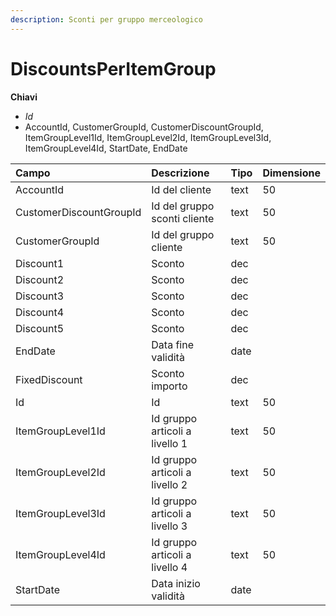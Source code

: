 ```yaml
---
description: Sconti per gruppo merceologico
---
```

# DiscountsPerItemGroup

**Chiavi**

- *Id*
- AccountId, CustomerGroupId, CustomerDiscountGroupId, ItemGroupLevel1Id, ItemGroupLevel2Id, ItemGroupLevel3Id, ItemGroupLevel4Id, StartDate, EndDate

| Campo | Descrizione | Tipo | Dimensione | 
| :--- | :--- | :--- | :--- |
| AccountId | Id del cliente | text | 50 |
| CustomerDiscountGroupId | Id del gruppo sconti cliente | text | 50 |
| CustomerGroupId | Id del gruppo cliente | text | 50 |
| Discount1 | Sconto | dec |  |
| Discount2 | Sconto | dec |  |
| Discount3 | Sconto | dec |  |
| Discount4 | Sconto | dec |  |
| Discount5 | Sconto | dec |  |
| EndDate | Data fine validità | date |  |
| FixedDiscount | Sconto importo | dec |  |
| Id | Id | text | 50 |
| ItemGroupLevel1Id | Id gruppo articoli a livello 1 | text | 50 |
| ItemGroupLevel2Id | Id gruppo articoli a livello 2 | text | 50 |
| ItemGroupLevel3Id | Id gruppo articoli a livello 3 | text | 50 |
| ItemGroupLevel4Id | Id gruppo articoli a livello 4 | text | 50 |
| StartDate | Data inizio validità | date |  |


